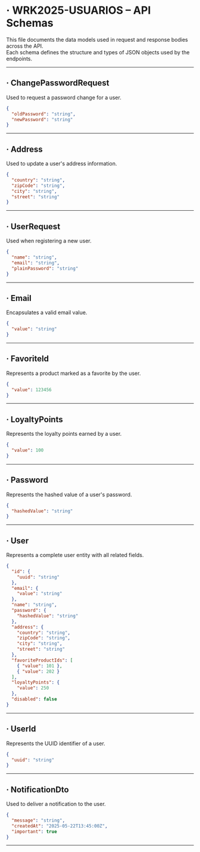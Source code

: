 # · WRK2025-USUARIOS – API Schemas

This file documents the data models used in request and response bodies across the API.  
Each schema defines the structure and types of JSON objects used by the endpoints.

---

## · ChangePasswordRequest

Used to request a password change for a user.

```json
{
  "oldPassword": "string",
  "newPassword": "string"
}
```

---

## · Address

Used to update a user's address information.

```json
{
  "country": "string",
  "zipCode": "string",
  "city": "string",
  "street": "string"
}
```

---

## · UserRequest

Used when registering a new user.

```json
{
  "name": "string",
  "email": "string",
  "plainPassword": "string"
}
```

---

## · Email

Encapsulates a valid email value.

```json
{
  "value": "string"
}
```

---

## · FavoriteId

Represents a product marked as a favorite by the user.

```json
{
  "value": 123456
}
```

---

## · LoyaltyPoints

Represents the loyalty points earned by a user.

```json
{
  "value": 100
}
```

---

## · Password

Represents the hashed value of a user's password.

```json
{
  "hashedValue": "string"
}
```

---

## · User

Represents a complete user entity with all related fields.

```json
{
  "id": {
    "uuid": "string"
  },
  "email": {
    "value": "string"
  },
  "name": "string",
  "password": {
    "hashedValue": "string"
  },
  "address": {
    "country": "string",
    "zipCode": "string",
    "city": "string",
    "street": "string"
  },
  "favoriteProductIds": [
    { "value": 101 },
    { "value": 202 }
  ],
  "loyaltyPoints": {
    "value": 250
  },
  "disabled": false
}
```

---

## · UserId

Represents the UUID identifier of a user.

```json
{
  "uuid": "string"
}
```

---

## · NotificationDto

Used to deliver a notification to the user.

```json
{
  "message": "string",
  "createdAt": "2025-05-22T13:45:00Z",
  "important": true
}
```

---